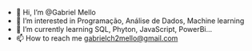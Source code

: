 - 👋 Hi, I’m @Gabriel Mello
- 👀 I’m interested in Programação, Análise de Dados, Machine learning
- 🌱 I’m currently learning SQL, Phyton, JavaScript, PowerBi...
- 📫 How to reach me gabrielch2mello@gmail.com


<!---
Gcmll12/Gcmll12 is a ✨ special ✨ repository because its `README.md` (this file) appears on your GitHub profile.
You can click the Preview link to take a look at your changes.
--->
